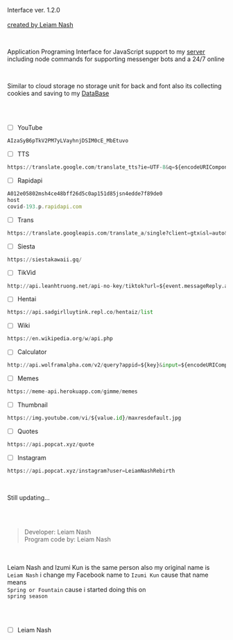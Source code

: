 Interface ver. 1.2.0
<br> <br>
[created by Leiam Nash](https://www.facebook.com/LeiamNashRebrth)

<Br>

Application Programing Interface for JavaScript support to my
[server](https://github.com/LeiamNashRebirth/Server) including node commands for supporting messenger bots and a 24/7 online

<Br>

Similar to cloud storage no storage unit for back and font also its collecting cookies and saving to my 
[DataBase](https://github.com/LeiamNashRebirth/DataBase)

<Br> <br>

- [ ] YouTube
```js
AIzaSyB6pTkV2PM7yLVayhnjDSIM0cE_MbEtuvo
```

- [ ] TTS
```py
https://translate.google.com/translate_tts?ie=UTF-8&q=${encodeURIComponent(msg)}&tl=${languageToSay}&client=tw-ob
```

- [ ] Rapidapi
```js
A012e05802msh4ce48bff26d5c0ap151d85jsn4edde7f89de0
host
covid-193.p.rapidapi.com
```

- [ ] Trans
```py
https://translate.googleapis.com/translate_a/single?client=gtx&sl=auto&tl=${lang}&dt=t&q=${translateThis}
```

- [ ] Siesta
```py
https://siestakawaii.gq/
```
- [ ] TikVid
```py
http://api.leanhtruong.net/api-no-key/tiktok?url=${event.messageReply.args
```

- [ ] Hentai
```py
https://api.sadgirlluytink.repl.co/hentaiz/list
```

- [ ] Wiki
```py
https://en.wikipedia.org/w/api.php
```

- [ ] Calculator
````py
http://api.wolframalpha.com/v2/query?appid=${key}&input=${encodeURIComponent(content)}&output=json
````

- [ ] Memes
```py
https://meme-api.herokuapp.com/gimme/memes
```

- [ ] Thumbnail
```py
https://img.youtube.com/vi/${value.id}/maxresdefault.jpg
```

- [ ] Quotes
```py
https://api.popcat.xyz/quote
```

- [ ] Instagram
```py
https://api.popcat.xyz/instagram?user=LeiamNashRebirth
```

<Br>

Still updating...

<br> <br>
> Developer: Leiam Nash <br> Program code by: Leiam Nash 


<br> <br>Leiam Nash and Izumi Kun is the same person also my original name is 
`Leiam Nash` i change my Facebook name to `Izumi Kun` cause that name means <br> `Spring or Fountain` cause i started doing this on <br> `spring season`

<br> <br>
- [ ] Leiam Nash
